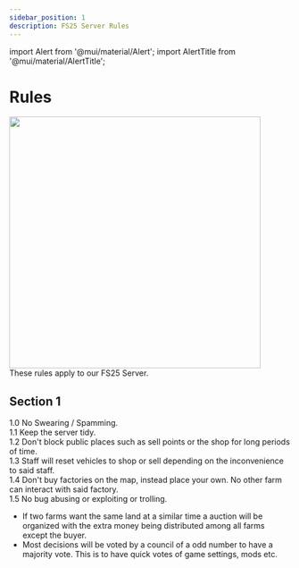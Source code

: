 ```yaml
---
sidebar_position: 1
description: FS25 Server Rules
---
```

import Alert from '@mui/material/Alert';
import AlertTitle from '@mui/material/AlertTitle';

# Rules

<div class="flex-vcenter mb-1">
<img src="https://shared.fastly.steamstatic.com/store_item_assets/steam/apps/2300320/header.jpg" width="450px"/>
</div>
These rules apply to our FS25 Server.

## Section 1

<a class="tricky-color">1.0</a> No Swearing / Spamming.<br/>
<a class="tricky-color">1.1</a> Keep the server tidy.<br/>
<a class="tricky-color">1.2</a> Don't block public places such as sell points or the shop for long periods of time.<br/>
<a class="tricky-color">1.3</a> Staff will reset vehicles to shop or sell depending on the inconvenience to said staff.<br/>
<a class="tricky-color">1.4</a> Don't buy factories on the map, instead place your own. No other farm can interact with said factory.<br/>
<a class="tricky-color">1.5</a> No bug abusing or exploiting or trolling.


- If two farms want the same land at a similar time a auction will be organized with the extra money being distributed among all farms except the buyer.
- Most decisions will be voted by a council of a odd number to have a majority vote. This is to have quick votes of game settings, mods etc.